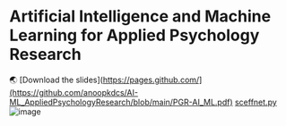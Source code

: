 # Artificial Intelligence and Machine Learning for Applied Psychology Research
:earth_asia: [Download the slides](https://pages.github.com/](https://github.com/anoopkdcs/AI-ML_AppliedPsychologyResearch/blob/main/PGR-AI_ML.pdf)
[sceffnet.py](https://github.com/manjaryp/GANvsGraphicsvsReal/blob/main/SC-EffNet/sceffnet.py)
![image](https://github.com/user-attachments/assets/d9619894-3fd6-41a5-9f9a-420a6952b7d4)
